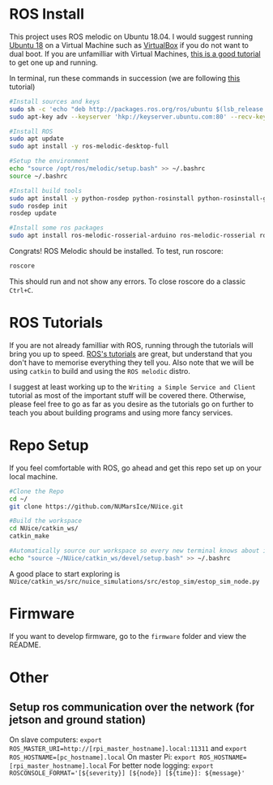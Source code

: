 # ROS Install

This project uses ROS melodic on Ubuntu 18.04. I would suggest running [Ubuntu 18](https://releases.ubuntu.com/18.04.5/) on a Virtual Machine such as [VirtualBox](https://www.virtualbox.org/wiki/Downloads) if you do not want to dual boot. If you are unfamilliar with Virtual Machines, [this is a good tutorial](https://linuxhint.com/install_ubuntu_18-04_virtualbox/) to get one up and running.

In terminal, run these commands in succession (we are following [this](http://wiki.ros.org/melodic/Installation) tutorial)
```bash
#Install sources and keys
sudo sh -c 'echo "deb http://packages.ros.org/ros/ubuntu $(lsb_release -sc) main" > /etc/apt/sources.list.d/ros-latest.list'
sudo apt-key adv --keyserver 'hkp://keyserver.ubuntu.com:80' --recv-key C1CF6E31E6BADE8868B172B4F42ED6FBAB17C654

#Install ROS
sudo apt update
sudo apt install -y ros-melodic-desktop-full

#Setup the environment
echo "source /opt/ros/melodic/setup.bash" >> ~/.bashrc
source ~/.bashrc

#Install build tools
sudo apt install -y python-rosdep python-rosinstall python-rosinstall-generator python-wstool build-essential ros-melodic-compressed-image-transport ros-melodic-theora-image-transport
sudo rosdep init
rosdep update

#Install some ros packages
sudo apt install ros-melodic-rosserial-arduino ros-melodic-rosserial ros-melodic-usb-cam ros-melodic-web-video-server
```

Congrats! ROS Melodic should be installed. To test, run roscore:
```bash
roscore
```
This should run and not show any errors. To close roscore do a classic `Ctrl+C`.

# ROS Tutorials
If you are not already familliar with ROS, running through the tutorials will bring you up to speed. [ROS's tutorials](http://wiki.ros.org/ROS/Tutorials/InstallingandConfiguringROSEnvironment) are great, but understand that you don't have to memorise everything they tell you. Also note that we will be using `catkin` to build and using the `ROS melodic` distro.

I suggest at least working up to the `Writing a Simple Service and Client` tutorial as most of the important stuff will be covered there. Otherwise, please feel free to go as far as you desire as the tutorials go on further to teach you about building programs and using more fancy services.

# Repo Setup
If you feel comfortable with ROS, go ahead and get this repo set up on your local machine.

```bash
#Clone the Repo
cd ~/
git clone https://github.com/NUMarsIce/NUice.git

#Build the workspace
cd NUice/catkin_ws/
catkin_make

#Automatically source our workspace so every new terminal knows about it
echo "source ~/NUice/catkin_ws/devel/setup.bash" >> ~/.bashrc

```

A good place to start exploring is `NUice/catkin_ws/src/nuice_simulations/src/estop_sim/estop_sim_node.py`

# Firmware
If you want to develop firmware, go to the `firmware` folder and view the README.

# Other

## Setup ros communication over the network (for jetson and ground station)
On slave computers: `export ROS_MASTER_URI=http://[rpi_master_hostname].local:11311` and `export ROS_HOSTNAME=[pc_hostname].local`
On master Pi: `export ROS_HOSTNAME=[rpi_master_hostname].local`
For better node logging: `export ROSCONSOLE_FORMAT='[${severity}] [${node}] [${time}]: ${message}'`